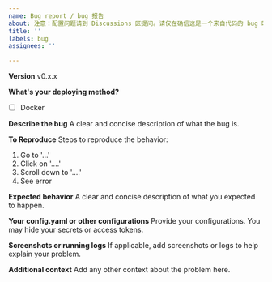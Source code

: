 ```yaml
---
name: Bug report / bug 报告
about: 注意：配置问题请到 Discussions 区提问。请仅在确信这是一个来自代码的 bug 时使用此模板。
title: ''
labels: bug
assignees: ''

---
```


**Version**
v0.x.x

**What's your deploying method?**
- [ ] Docker

**Describe the bug**
A clear and concise description of what the bug is.

**To Reproduce**
Steps to reproduce the behavior:
1. Go to '...'
2. Click on '....'
3. Scroll down to '....'
4. See error

**Expected behavior**
A clear and concise description of what you expected to happen.

**Your config.yaml or other configurations**
Provide your configurations. You may hide your secrets or access tokens.

**Screenshots or running logs**
If applicable, add screenshots or logs to help explain your problem.

**Additional context**
Add any other context about the problem here.
